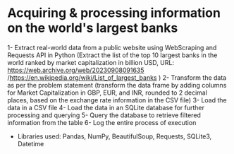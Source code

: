 # Acquiring & processing information on the world's largest banks

 1- Extract real-world data from a public website using WebScraping and Requests API in Python 
  (Extract the list of the top 10 largest banks in the world ranked by market capitalization in billion USD, 
  URL: https://web.archive.org/web/20230908091635 /https://en.wikipedia.org/wiki/List_of_largest_banks )
 2- Transform the data as per the problem statement
  (transform the data frame by adding columns for Market Capitalization in GBP, EUR, and INR, rounded to 2 decimal places, based on the exchange rate information in the CSV file)
 3- Load the data in a CSV  file
 4- Load the data in an SQLite database for further processing and querying
 5- Query the database to retrieve filtered information from the table
 6- Log the entire process of execution

  
- Libraries used: Pandas, NumPy, BeautifulSoup, Requests, SQLite3, Datetime
